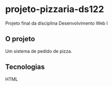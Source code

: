# projeto-pizzaria-ds122
Projeto final da disciplina Desenvolvimento Web I

## O projeto
Um sistema de pedido de pizza.

## Tecnologias
HTML
